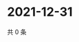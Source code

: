 # 2021-12-31

共 0 条

<!-- BEGIN WEIBO -->
<!-- 最后更新时间 Fri Dec 31 2021 22:13:41 GMT+0800 (China Standard Time) -->

<!-- END WEIBO -->
